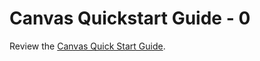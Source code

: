 # Canvas Quickstart Guide - 0

<link rel="stylesheet" href="https://instructure-uploads.s3.us-east-1.amazonaws.com/account_12150000000000001/attachments/6025727/mobile%20app.css"><p>Review the <a class="instructure_file_link instructure_scribd_file inline_disabled" href="https://clemson.instructure.com/courses/241112/files/22619464?verifier=vveNrnOEfHwurXxpIebnaI36fGMR28njkFuRdrid&amp;wrap=1" target="_blank" data-canvas-previewable="true" data-api-endpoint="https://clemson.instructure.com/api/v1/courses/241112/files/22619464" data-api-returntype="File">Canvas Quick Start Guide</a>.<a class="instructure_file_link instructure_scribd_file inline_disabled" href="https://clemson.instructure.com/courses/241112/files/22619464?verifier=vveNrnOEfHwurXxpIebnaI36fGMR28njkFuRdrid&amp;wrap=1" target="_blank" data-canvas-previewable="true" data-api-endpoint="https://clemson.instructure.com/api/v1/courses/241112/files/22619464" data-api-returntype="File"></a></p>